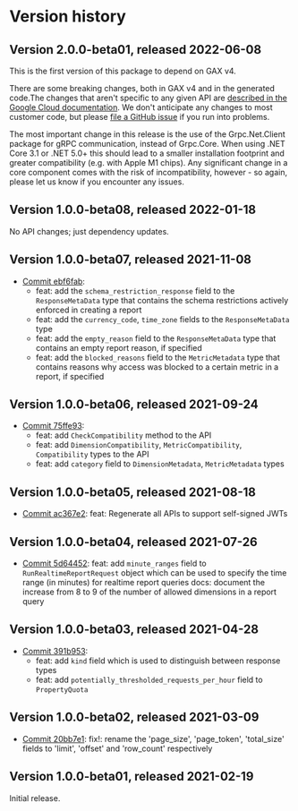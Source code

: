 # Version history

## Version 2.0.0-beta01, released 2022-06-08

This is the first version of this package to depend on GAX v4.

There are some breaking changes, both in GAX v4 and in the generated
code.The changes that aren't specific to any given API are [described in the Google Cloud
documentation](https://cloud.google.com/dotnet/docs/reference/help/breaking-gax4).
We don't anticipate any changes to most customer code, but please [file a
GitHub issue](https://github.com/googleapis/google-cloud-dotnet/issues/new/choose)
if you run into problems.

The most important change in this release is the use of the Grpc.Net.Client package
for gRPC communication, instead of Grpc.Core. When using .NET Core 3.1 or .NET 5.0+
this should lead to a smaller installation footprint and greater compatibility (e.g.
with Apple M1 chips). Any significant change in a core component comes with the risk
of incompatibility, however - so again, please let us know if you encounter any
issues.
## Version 1.0.0-beta08, released 2022-01-18

No API changes; just dependency updates.
## Version 1.0.0-beta07, released 2021-11-08

- [Commit ebf6fab](https://github.com/googleapis/google-cloud-dotnet/commit/ebf6fab):
  - feat: add the `schema_restriction_response` field to the `ResponseMetaData` type that contains the schema restrictions actively enforced in creating a report
  - feat: add the `currency_code`, `time_zone` fields to the `ResponseMetaData` type
  - feat: add the `empty_reason` field to the `ResponseMetaData` type that contains an empty report reason, if specified
  - feat: add the `blocked_reasons` field to the `MetricMetadata` type that contains reasons why access was blocked to a certain metric in a report, if specified

## Version 1.0.0-beta06, released 2021-09-24

- [Commit 75ffe93](https://github.com/googleapis/google-cloud-dotnet/commit/75ffe93):
  - feat: add `CheckCompatibility` method to the API
  - feat: add `DimensionCompatibility`, `MetricCompatibility`, `Compatibility` types to the API
  - feat: add `category` field to `DimensionMetadata`, `MetricMetadata` types

## Version 1.0.0-beta05, released 2021-08-18

- [Commit ac367e2](https://github.com/googleapis/google-cloud-dotnet/commit/ac367e2): feat: Regenerate all APIs to support self-signed JWTs

## Version 1.0.0-beta04, released 2021-07-26

- [Commit 5d64452](https://github.com/googleapis/google-cloud-dotnet/commit/5d64452): feat: add `minute_ranges` field to `RunRealtimeReportRequest` object which can be used to specify the time range (in minutes) for realtime report queries docs: document the increase from 8 to 9 of the number of allowed dimensions in a report query

## Version 1.0.0-beta03, released 2021-04-28

- [Commit 391b953](https://github.com/googleapis/google-cloud-dotnet/commit/391b953):
  - feat: add `kind` field which is used to distinguish between response types
  - feat: add `potentially_thresholded_requests_per_hour` field to `PropertyQuota`

## Version 1.0.0-beta02, released 2021-03-09

- [Commit 20bb7e1](https://github.com/googleapis/google-cloud-dotnet/commit/20bb7e1): fix!: rename the 'page_size', 'page_token', 'total_size' fields to 'limit', 'offset' and 'row_count' respectively

## Version 1.0.0-beta01, released 2021-02-19

Initial release.
